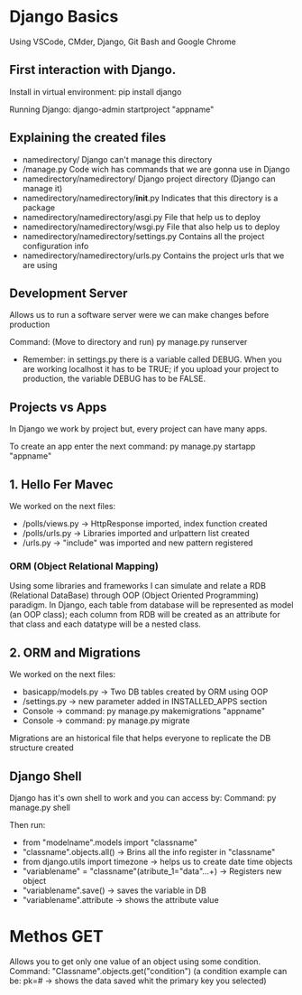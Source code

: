 # Django Basics

Using VSCode, CMder, Django, Git Bash and Google Chrome

## First interaction with Django.

Install in virtual environment:
pip install django

Running Django:
django-admin startproject "appname"

## Explaining the created files

* namedirectory/ Django can't manage this directory
* /manage.py  Code wich has commands that we are gonna use in Django
* namedirectory/namedirectory/ Django project directory (Django can manage it)
* namedirectory/namedirectory/__init__.py Indicates that this directory is a package
* namedirectory/namedirectory/asgi.py File that help us to deploy
* namedirectory/namedirectory/wsgi.py File that also help us to deploy
* namedirectory/namedirectory/settings.py Contains all the project configuration info
* namedirectory/namedirectory/urls.py Contains the project urls that we are using

## Development Server
Allows us to run a software server were we can make changes before production

Command:
(Move to directory and run) 
py manage.py runserver

* Remember: in settings.py there is a variable called DEBUG. When you
are working localhost it has to be TRUE; if you upload your project to 
production, the variable DEBUG has to be FALSE.

## Projects vs Apps
In Django we work by project but, every project can have many apps.

To create an app enter the next command:
py manage.py startapp "appname"

## 1. Hello Fer Mavec
We worked on the next files:
* /polls/views.py -> HttpResponse imported,  index function created
* /polls/urls.py -> Libraries imported and urlpattern list created
* /urls.py -> "include" was imported and new pattern registered

### ORM (Object Relational Mapping)
Using some libraries and frameworks I can simulate and relate a RDB 
(Relational DataBase) through OOP (Object Oriented Programming) paradigm. In
Django, each table from database will be represented as model (an OOP class);
each column from RDB will be created as an attribute for that class and each
datatype will be a nested class.

## 2. ORM and Migrations
We worked on the next files:
* basicapp/models.py -> Two DB tables created by ORM using OOP
* /settings.py -> new parameter added in INSTALLED_APPS section
* Console -> command: py manage.py makemigrations "appname"
* Console -> command: py manage.py migrate

Migrations are an historical file that helps everyone to replicate 
the DB structure created

## Django Shell
Django has it's own shell to work and you can access by:
Command: py manage.py shell

Then run:
* from "modelname".models import "classname"
* "classname".objects.all() -> Brins all the info register in "classname"
* from django.utils import timezone -> helps us to create date time objects
* "variablename" = "classname"(atribute_1="data"...+) -> Registers new object
* "variablename".save() -> saves the variable in DB
* "variablename".attribute -> shows the attribute value

# Methos GET
Allows you to get only one value of an object using some condition. 
Command: "Classname".objects.get("condition")
(a condition example can be: pk=# -> shows the data saved whit the primary key you selected)


